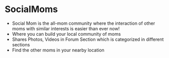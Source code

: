 # SocialMoms

* Social Mom is the all-mom community where the interaction of other moms with similar interests is easier than ever now!
* Where you can build your local community of moms
* Shares Photos, Videos in Forum Section which is categorized in different sections
* Find the other moms in your nearby location
